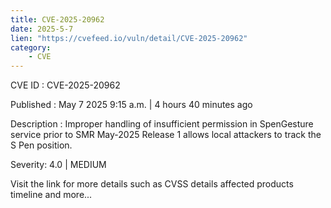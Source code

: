 ```yaml
---
title: CVE-2025-20962
date: 2025-5-7
lien: "https://cvefeed.io/vuln/detail/CVE-2025-20962"
category:
    - CVE
---
```


CVE ID : CVE-2025-20962

Published :  May 7
2025
9:15 a.m. | 4 hours
40 minutes ago

Description : Improper handling of insufficient permission in SpenGesture service prior to SMR May-2025 Release 1 allows local attackers to track the S Pen position.

Severity: 4.0 | MEDIUM

Visit the link for more details
such as CVSS details
affected products
timeline
and more...
